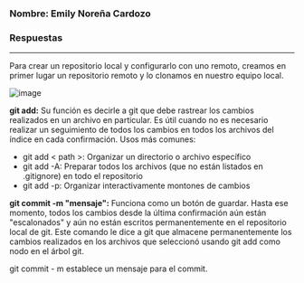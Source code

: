 
### Nombre: Emily Noreña Cardozo
### Respuestas
---
Para crear un repositorio local y configurarlo con uno remoto, creamos en primer lugar un repositorio remoto y lo clonamos en nuestro equipo local.

![image](https://github.com/EmilyNorena/Lab1-Git/assets/main/11.jpg?raw=true)

**git add:** Su función es decirle a git que debe rastrear los cambios realizados en un archivo en particular. Es útil cuando no es necesario realizar un seguimiento de todos los cambios en todos los archivos del índice en cada confirmación.
Usos más comunes:
- git add < path >: Organizar un directorio o archivo específico
- git add -A: Preparar todos los archivos (que no están listados en .gitignore) en todo el repositorio
- git add -p: Organizar interactivamente montones de cambios


**git commit -m "mensaje":** Funciona como un botón de guardar. Hasta ese momento, todos los cambios desde la última confirmación aún están "escalonados" y aún no están escritos permanentemente en el repositorio local de git. Este comando le dice a git que almacene permanentemente los cambios realizados en los archivos que seleccionó usando git add como nodo en el árbol git.

git commit - m establece un mensaje para el commit.
